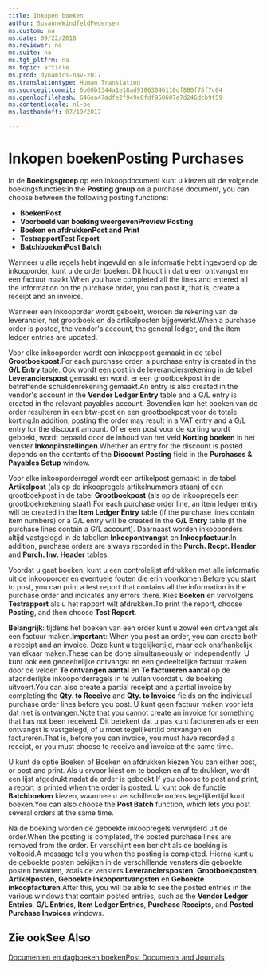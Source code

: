 ```yaml
---
title: Inkopen boeken
author: SusanneWindfeldPedersen
ms.custom: na
ms.date: 09/22/2016
ms.reviewer: na
ms.suite: na
ms.tgt_pltfrm: na
ms.topic: article
ms.prod: dynamics-nav-2017
ms.translationtype: Human Translation
ms.sourcegitcommit: 6b60b1344a1e18ad91863046110df880f75f7c04
ms.openlocfilehash: 646ea47adfe2f949e0fdf950607e7d246dcb9f59
ms.contentlocale: nl-be
ms.lasthandoff: 07/19/2017

---
```


# <a name="posting-purchases"></a><span data-ttu-id="e8428-102">Inkopen boeken</span><span class="sxs-lookup"><span data-stu-id="e8428-102">Posting Purchases</span></span>
<span data-ttu-id="e8428-103">In de **Boekingsgroep** op een inkoopdocument kunt u kiezen uit de volgende boekingsfuncties:</span><span class="sxs-lookup"><span data-stu-id="e8428-103">In the **Posting group** on a purchase document, you can choose between the following posting functions:</span></span>

- <span data-ttu-id="e8428-104">**Boeken**</span><span class="sxs-lookup"><span data-stu-id="e8428-104">**Post**</span></span>
- <span data-ttu-id="e8428-105">**Voorbeeld van boeking weergeven**</span><span class="sxs-lookup"><span data-stu-id="e8428-105">**Preview Posting**</span></span>
- <span data-ttu-id="e8428-106">**Boeken en afdrukken**</span><span class="sxs-lookup"><span data-stu-id="e8428-106">**Post and Print**</span></span>
- <span data-ttu-id="e8428-107">**Testrapport**</span><span class="sxs-lookup"><span data-stu-id="e8428-107">**Test Report**</span></span>
- <span data-ttu-id="e8428-108">**Batchboeken**</span><span class="sxs-lookup"><span data-stu-id="e8428-108">**Post Batch**</span></span>

<span data-ttu-id="e8428-109">Wanneer u alle regels hebt ingevuld en alle informatie hebt ingevoerd op de inkooporder, kunt u de order boeken. Dit houdt in dat u een ontvangst en een factuur maakt.</span><span class="sxs-lookup"><span data-stu-id="e8428-109">When you have completed all the lines and entered all the information on the purchase order, you can post it, that is, create a receipt and an invoice.</span></span>

<span data-ttu-id="e8428-110">Wanneer een inkooporder wordt geboekt, worden de rekening van de leverancier, het grootboek en de artikelposten bijgewerkt.</span><span class="sxs-lookup"><span data-stu-id="e8428-110">When a purchase order is posted, the vendor's account, the general ledger, and the item ledger entries are updated.</span></span>

<span data-ttu-id="e8428-111">Voor elke inkooporder wordt een inkooppost gemaakt in de tabel **Grootboekpost**.</span><span class="sxs-lookup"><span data-stu-id="e8428-111">For each purchase order, a purchase entry is created in the **G/L Entry** table.</span></span> <span data-ttu-id="e8428-112">Ook wordt een post in de leveranciersrekening in de tabel **Leverancierspost** gemaakt en wordt er een grootboekpost in de betreffende schuldenrekening gemaakt.</span><span class="sxs-lookup"><span data-stu-id="e8428-112">An entry is also created in the vendor's account in the **Vendor Ledger Entry** table and a G/L entry is created in the relevant payables account.</span></span> <span data-ttu-id="e8428-113">Bovendien kan het boeken van de order resulteren in een btw-post en een grootboekpost voor de totale korting.</span><span class="sxs-lookup"><span data-stu-id="e8428-113">In addition, posting the order may result in a VAT entry and a G/L entry for the discount amount.</span></span> <span data-ttu-id="e8428-114">Of er een post voor de korting wordt geboekt, wordt bepaald door de inhoud van het veld **Korting boeken** in het venster **Inkoopinstellingen**.</span><span class="sxs-lookup"><span data-stu-id="e8428-114">Whether an entry for the discount is posted depends on the contents of the **Discount Posting** field in the **Purchases & Payables Setup** window.</span></span>

<span data-ttu-id="e8428-115">Voor elke inkooporderregel wordt een artikelpost gemaakt in de tabel **Artikelpost** (als op de inkoopregels artikelnummers staan) of een grootboekpost in de tabel **Grootboekpost** (als op de inkoopregels een grootboekrekening staat).</span><span class="sxs-lookup"><span data-stu-id="e8428-115">For each purchase order line, an item ledger entry will be created in the **Item Ledger Entry** table (if the purchase lines contain item numbers) or a G/L entry will be created in the **G/L Entry** table (if the purchase lines contain a G/L account).</span></span> <span data-ttu-id="e8428-116">Daarnaast worden inkooporders altijd vastgelegd in de tabellen **Inkoopontvangst** en **Inkoopfactuur**.</span><span class="sxs-lookup"><span data-stu-id="e8428-116">In addition, purchase orders are always recorded in the **Purch. Recpt. Header** and **Purch. Inv. Header** tables.</span></span>

<span data-ttu-id="e8428-117">Voordat u gaat boeken, kunt u een controlelijst afdrukken met alle informatie uit de inkooporder en eventuele fouten die erin voorkomen.</span><span class="sxs-lookup"><span data-stu-id="e8428-117">Before you start to post, you can print a test report that contains all the information in the purchase order and indicates any errors there.</span></span> <span data-ttu-id="e8428-118">Kies **Boeken** en vervolgens **Testrapport** als u het rapport wilt afdrukken.</span><span class="sxs-lookup"><span data-stu-id="e8428-118">To print the report, choose **Posting**, and then choose **Test Report**.</span></span>

<span data-ttu-id="e8428-119">**Belangrijk**: tijdens het boeken van een order kunt u zowel een ontvangst als een factuur maken.</span><span class="sxs-lookup"><span data-stu-id="e8428-119">**Important**: When you post an order, you can create both a receipt and an invoice.</span></span> <span data-ttu-id="e8428-120">Deze kunt u tegelijkertijd, maar ook onafhankelijk van elkaar maken.</span><span class="sxs-lookup"><span data-stu-id="e8428-120">These can be done simultaneously or independently.</span></span> <span data-ttu-id="e8428-121">U kunt ook een gedeeltelijke ontvangst en een gedeeltelijke factuur maken door de velden **Te ontvangen aantal** en **Te factureren aantal** op de afzonderlijke inkooporderregels in te vullen voordat u de boeking uitvoert.</span><span class="sxs-lookup"><span data-stu-id="e8428-121">You can also create a partial receipt and a partial invoice by completing the **Qty. to Receive** and **Qty. to Invoice** fields on the individual purchase order lines before you post.</span></span> <span data-ttu-id="e8428-122">U kunt geen factuur maken voor iets dat niet is ontvangen.</span><span class="sxs-lookup"><span data-stu-id="e8428-122">Note that you cannot create an invoice for something that has not been received.</span></span> <span data-ttu-id="e8428-123">Dit betekent dat u pas kunt factureren als er een ontvangst is vastgelegd, of u moet tegelijkertijd ontvangen en factureren.</span><span class="sxs-lookup"><span data-stu-id="e8428-123">That is, before you can invoice, you must have recorded a receipt, or you must choose to receive and invoice at the same time.</span></span>

<span data-ttu-id="e8428-124">U kunt de optie Boeken of Boeken en afdrukken kiezen.</span><span class="sxs-lookup"><span data-stu-id="e8428-124">You can either post, or post and print.</span></span> <span data-ttu-id="e8428-125">Als u ervoor kiest om te boeken en af te drukken, wordt een lijst afgedrukt nadat de order is geboekt.</span><span class="sxs-lookup"><span data-stu-id="e8428-125">If you choose to post and print, a report is printed when the order is posted.</span></span> <span data-ttu-id="e8428-126">U kunt ook de functie **Batchboeken** kiezen, waarmee u verschillende orders tegelijkertijd kunt boeken.</span><span class="sxs-lookup"><span data-stu-id="e8428-126">You can also choose the **Post Batch** function, which lets you post several orders at the same time.</span></span>

<span data-ttu-id="e8428-127">Na de boeking worden de geboekte inkoopregels verwijderd uit de order.</span><span class="sxs-lookup"><span data-stu-id="e8428-127">When the posting is completed, the posted purchase lines are removed from the order.</span></span> <span data-ttu-id="e8428-128">Er verschijnt een bericht als de boeking is voltooid.</span><span class="sxs-lookup"><span data-stu-id="e8428-128">A message tells you when the posting is completed.</span></span> <span data-ttu-id="e8428-129">Hierna kunt u de geboekte posten bekijken in de verschillende vensters die geboekte posten bevatten, zoals de vensters **Leveranciersposten**, **Grootboekposten**, **Artikelposten**, **Geboekte inkoopontvangsten** en **Geboekte inkoopfacturen**.</span><span class="sxs-lookup"><span data-stu-id="e8428-129">After this, you will be able to see the posted entries in the various windows that contain posted entries, such as the **Vendor Ledger Entries**, **G/L Entries**, **Item Ledger Entries**, **Purchase Receipts**, and **Posted Purchase Invoices** windows.</span></span>

## <a name="see-also"></a><span data-ttu-id="e8428-130">Zie ook</span><span class="sxs-lookup"><span data-stu-id="e8428-130">See Also</span></span>
[<span data-ttu-id="e8428-131">Documenten en dagboeken boeken</span><span class="sxs-lookup"><span data-stu-id="e8428-131">Post Documents and Journals</span></span>](ui-post-documents-journals.md)

